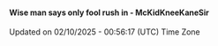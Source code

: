 #### Wise man says only fool rush in - McKidKneeKaneSir
Updated on 02/10/2025 - 00:56:17 (UTC) Time Zone
